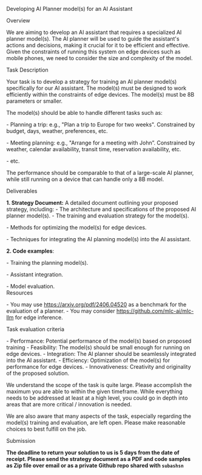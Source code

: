 Developing AI Planner model(s) for an AI Assistant 

Overview 

We are aiming to develop an AI assistant that requires a specialized AI planner model(s). The AI planner will be used to guide the assistant's actions and decisions, making it crucial for it to be efficient and effective. Given the constraints of running this system on edge devices such as mobile phones, we need to consider the size and complexity of the model. 

Task Description 

Your task is to develop a strategy for training an AI planner model(s) specifically for our AI assistant. The model(s) must be designed to work efficiently within the constraints of edge devices. The model(s) must be 8B parameters or smaller. 

The model(s) should be able to handle different tasks such as: 

\- Planning a trip: e.g., "Plan a trip to Europe for two weeks". Constrained by budget, days, weather, preferences, etc. 

\- Meeting planning: e.g., "Arrange for a meeting with John”. Constrained by weather, calendar availability, transit time, reservation availability, etc. 

\- etc. 

The performance should be comparable to that of a large-scale AI planner, while still running on a device that can handle only a 8B model. 

Deliverables 

**1\. Strategy Document:** A detailed document outlining your proposed strategy, including: \- The architecture and specifications of the proposed AI planner model(s). \- The training and evaluation strategy for the model(s). 

\- Methods for optimizing the model(s) for edge devices. 

\- Techniques for integrating the AI planning model(s) into the AI assistant. 

**2\. Code examples**: 

\- Training the planning model(s). 

\- Assistant integration. 

\- Model evaluation.  
Resources 

\- You may use https://arxiv.org/pdf/2406.04520 as a benchmark for the evaluation of a planner. \- You may consider https://github.com/mlc-ai/mlc-llm for edge inference. 

Task evaluation criteria 

\- Performance: Potential performance of the model(s) based on proposed training \- Feasibility: The model(s) should be small enough for running on edge devices. \- Integration: The AI planner should be seamlessly integrated into the AI assistant. \- Efficiency: Optimization of the model(s) for performance for edge devices. \- Innovativeness: Creativity and originality of the proposed solution. 

We understand the scope of the task is quite large. Please accomplish the maximum you are able to within the given timeframe. While everything needs to be addressed at least at a high level, you could go in depth into areas that are more critical / innovation is needed. 

We are also aware that many aspects of the task, especially regarding the model(s) training and evaluation, are left open. Please make reasonable choices to best fulfill on the job. 

Submission 

**The deadline to return your solution to us is 5 days from the date of receipt. Please send the strategy document as a PDF and code samples as Zip file over email or as a private Github repo shared with `subashsn`**